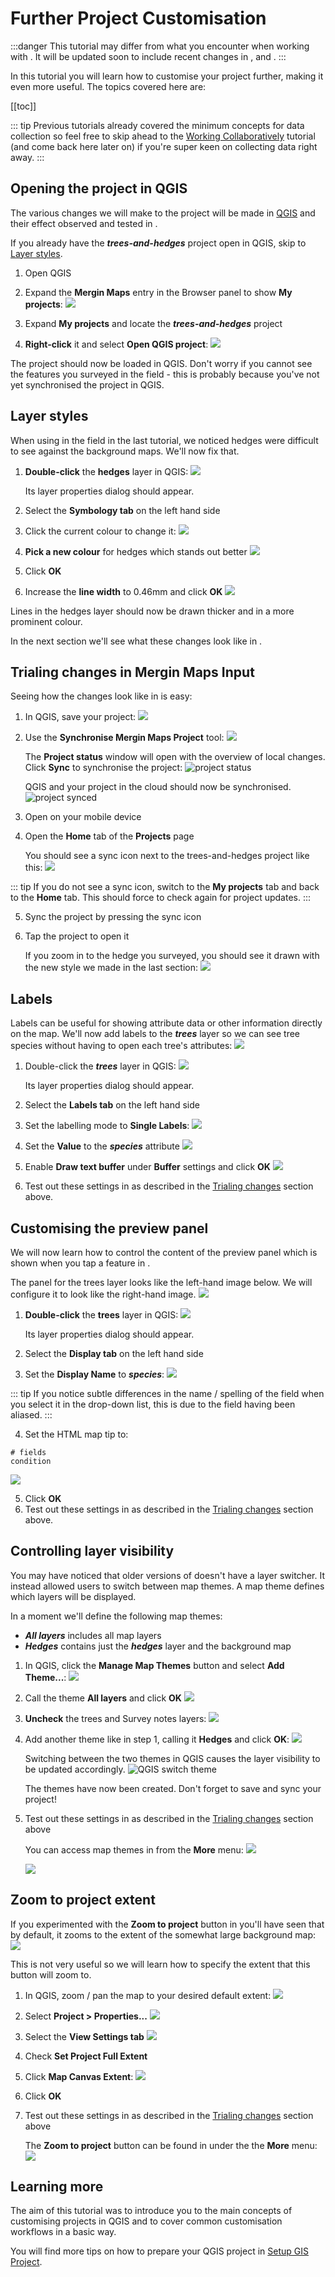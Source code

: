 # Further Project Customisation

:::danger
This tutorial may differ from what you encounter when working with <MainPlatformNameLink />. It will be updated soon to include recent changes in <MainPlatformNameLink />, <MobileAppName /> and <QGISPluginName />.
:::

In this tutorial you will learn how to customise your <MainPlatformNameLink /> project further, making it even more useful. The topics covered here are:

[[toc]]

::: tip
Previous tutorials already covered the minimum concepts for data collection so feel free to skip ahead to the [Working Collaboratively](../working-collaboratively/index.md) tutorial (and come back here later on) if you're super keen on collecting data right away.
:::

## Opening the project in QGIS
The various changes we will make to the project will be made in [QGIS](../../setup/install-qgis/) and their effect observed and tested in <MobileAppName />.

If you already have the ***trees-and-hedges*** project open in QGIS, skip to [Layer styles](#layer-styles).

1. Open QGIS
2. Expand the **Mergin Maps** entry in the Browser panel to show **My projects**:
   ![](./qgis-mergin-my-projects.jpg)

3. Expand **My projects** and locate the ***trees-and-hedges*** project
4. **Right-click** it and select **Open QGIS project**:
   ![](./qgis-mergin-open-project.jpg)

The project should now be loaded in QGIS. Don't worry if you cannot see the features you surveyed in the field - this is probably because you've not yet synchronised the project in QGIS.

## Layer styles
When using <MobileAppName /> in the field in the last tutorial, we noticed hedges were difficult to see against the background maps. We'll now fix that.

1. **Double-click** the **hedges** layer in QGIS:
   ![](./qgis-hedges-layer.jpg)
   
   Its layer properties dialog should appear.

2. Select the **Symbology tab** on the left hand side
3. Click the current colour to change it:
   ![](./qgis-symbology-colour.jpg)

4. **Pick a new colour** for hedges which stands out better
   ![](./qgis-select-colour-dialog.jpg)

5. Click **OK**
6. Increase the **line width** to 0.46mm and click **OK**
   ![](./qgis-symbology-width.jpg)

Lines in the hedges layer should now be drawn thicker and in a more prominent colour. 

In the next section we'll see what these changes look like in <MobileAppName />.

## Trialing changes in Mergin Maps Input
Seeing how the changes look like in <MobileAppName /> is easy:

1. In QGIS, save your project:
   ![](./qgis-save-project.jpg)

2. Use the **Synchronise Mergin Maps Project** tool:
   ![](./qgis-sync-mergin-project.jpg)

   The **Project status** window will open with the overview of local changes. Click **Sync** to synchronise the project:
   ![project status](../creating-a-project-in-qgis/qgis-sync-mergin-project-status.jpg)
   
   QGIS and your project in the cloud should now be synchronised.
   ![project synced](./qgis-mergin-project-sync.jpg)

3. Open <MobileAppName /> on your mobile device
4. Open the **Home** tab of the **Projects** page
   
   You should see a sync icon next to the trees-and-hedges project like this:
   ![](../mobile/merginmaps-mobile-sync-project.jpg)

::: tip
If you do not see a sync icon, switch to the **My projects** tab and back to the **Home** tab. This should force <MobileAppName /> to check again for project updates.
:::

5. Sync the project by pressing the sync icon
6. Tap the project to open it

   If you zoom in to the hedge you surveyed, you should see it drawn with the new style we made in the last section:
   ![](./merginmaps-mobile-better-line-style.jpg)

## Labels
Labels can be useful for showing attribute data or other information directly on the map. We'll now add labels to the ***trees*** layer so we can see tree species without having to open each tree's attributes:
![](./merginmaps-mobile-labels-example.jpg)

1. Double-click the ***trees*** layer in QGIS:
   ![](./qgis-trees-layer.jpg)
   
   Its layer properties dialog should appear.

2. Select the **Labels tab** on the left hand side
3. Set the labelling mode to **Single Labels**:
   ![](./qgis-symbology-labels.jpg)

4. Set the **Value** to the ***species*** attribute
   ![](./qgis-symbology-labels-2.jpg)

5. Enable **Draw text buffer** under **Buffer** settings and click **OK**
   ![](./qgis-symbology-labels-3.jpg)

6. Test out these settings in <MobileAppName /> as described in the [Trialing changes](#trialing-changes-in-mergin-maps-input) section above.

## Customising the preview panel
We will now learn how to control the content of the preview panel which is shown when you tap a feature in <MobileAppName />.

The panel for the trees layer looks like the left-hand image below. We will configure it to look like the right-hand image.
![](./merginmaps-mobile-preview-panel-changes.jpg)

1. **Double-click** the **trees** layer in QGIS:
   ![](./qgis-trees-layer.jpg)
   
   Its layer properties dialog should appear.

2. Select the **Display tab** on the left hand side
3. Set the **Display Name** to ***species***:
   ![](./qgis-display-name.jpg)

::: tip
If you notice subtle differences in the name / spelling of the field when you select it in the drop-down list, this is due to the field having been aliased.
:::

4. Set the HTML map tip to:
```
# fields
condition
```
   ![](./qgis-html-map-tip.jpg)

5. Click **OK**
6. Test out these settings in <MobileAppName /> as described in the [Trialing changes](#trialing-changes-in-mergin-maps-input) section above.

## Controlling layer visibility
You may have noticed that older versions of <MobileAppName /> doesn't have a layer switcher. It instead allowed users to switch between map themes. A map theme defines which layers will be displayed.

In a moment we'll define the following map themes:
* ***All layers*** includes all map layers
* ***Hedges*** contains just the ***hedges*** layer and the background map

1. In QGIS, click the **Manage Map Themes** button and select **Add Theme...**:
   ![](./qgis-add-theme.png)

2. Call the theme **All layers** and click **OK**
   ![](./qgis-name-theme.jpg)

3. **Uncheck** the trees and Survey notes layers:
   ![](./qgis-toggle-layers.jpg)

4. Add another theme like in step 1, calling it **Hedges** and click **OK**:
   ![](./qgis-name-theme-2.jpg)

   Switching between the two themes in QGIS causes the layer visibility to be updated accordingly.
   ![QGIS switch theme](./qgis-toggle-themes.png)

   The themes have now been created. Don't forget to save and sync your project!

5. Test out these settings in <MobileAppName /> as described in the [Trialing changes](#trialing-changes-in-mergin-maps-input) section above

   You can access map themes in <MobileAppName /> from the **More** menu:
   ![](./merginmaps-mobile-map-themes-button.jpg)

   ![](./merginmaps-mobile-map-themes.jpg)

## Zoom to project extent
If you experimented with the **Zoom to project** button in <MobileAppName /> you'll have seen that by default, it zooms to the extent of the somewhat large background map:
![](../capturing-first-data/merginmaps-mobile-location-shown-on-osm.jpg)

This is not very useful so we will learn how to specify the extent that this button will zoom to.

1. In QGIS, zoom / pan the map to your desired default extent:
   ![](./qgis-desired-project-extent.jpg)

2. Select **Project > Properties...**
   ![](./qgis-project-properties.jpg)

3. Select the **View Settings tab**
   ![](./qgis-project-properties-project-extent.png)

4. Check **Set Project Full Extent**
5. Click **Map Canvas Extent**:
   ![](./qgis-project-properties-project-extent-set-by-canvas.png)

6. Click **OK**
7. Test out these settings in <MobileAppName /> as described in the [Trialing changes](#trialing-changes-in-mergin-maps-input) section above
   
   The **Zoom to project** button can be found in <MobileAppName /> under the the **More** menu:
   ![](./merginmaps-mobile-zoom-to-project-button.jpg)

## Learning more
The aim of this tutorial was to introduce you to the main concepts of customising <MainPlatformName /> projects in QGIS and to cover common customisation workflows in a basic way.

You will find more tips on how to prepare your QGIS project in [Setup GIS Project](../../gis/features/).
